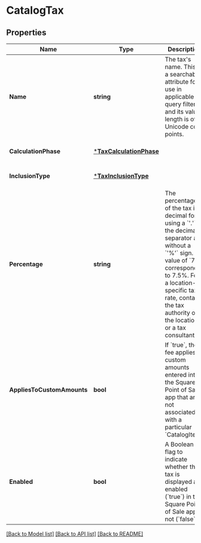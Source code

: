 # CatalogTax

## Properties

 Name                       | Type                                               | Description                                                                                                                                                                                                                                                                                          | Notes                        
----------------------------|----------------------------------------------------|------------------------------------------------------------------------------------------------------------------------------------------------------------------------------------------------------------------------------------------------------------------------------------------------------|------------------------------
 **Name**                   | **string**                                         | The tax&#x27;s name. This is a searchable attribute for use in applicable query filters, and its value length is of Unicode code points.                                                                                                                                                             | [optional] [default to null] 
 **CalculationPhase**       | [***TaxCalculationPhase**](TaxCalculationPhase.md) |                                                                                                                                                                                                                                                                                                      | [optional] [default to null] 
 **InclusionType**          | [***TaxInclusionType**](TaxInclusionType.md)       |                                                                                                                                                                                                                                                                                                      | [optional] [default to null] 
 **Percentage**             | **string**                                         | The percentage of the tax in decimal form, using a &#x60;&#x27;.&#x27;&#x60; as the decimal separator and without a &#x60;&#x27;%&#x27;&#x60; sign. A value of &#x60;7.5&#x60; corresponds to 7.5%. For a location-specific tax rate, contact the tax authority of the location or a tax consultant. | [optional] [default to null] 
 **AppliesToCustomAmounts** | **bool**                                           | If &#x60;true&#x60;, the fee applies to custom amounts entered into the Square Point of Sale app that are not associated with a particular &#x60;CatalogItem&#x60;.                                                                                                                                  | [optional] [default to null] 
 **Enabled**                | **bool**                                           | A Boolean flag to indicate whether the tax is displayed as enabled (&#x60;true&#x60;) in the Square Point of Sale app or not (&#x60;false&#x60;).                                                                                                                                                    | [optional] [default to null] 

[[Back to Model list]](../README.md#documentation-for-models) [[Back to API list]](../README.md#documentation-for-api-endpoints) [[Back to README]](../README.md)

